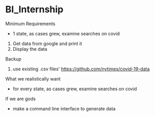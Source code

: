 # BI_Internship
Minimum Requirements
- 1 state, as cases grew, examine searches on covid
1. Get data from google and print it
2. Display the data

Backup 
1. use existing .csv files'
https://github.com/nytimes/covid-19-data



What we realistically want
- for every state, as cases grew, examine searches on covid

If we are gods
- make a command line interface to generate data



